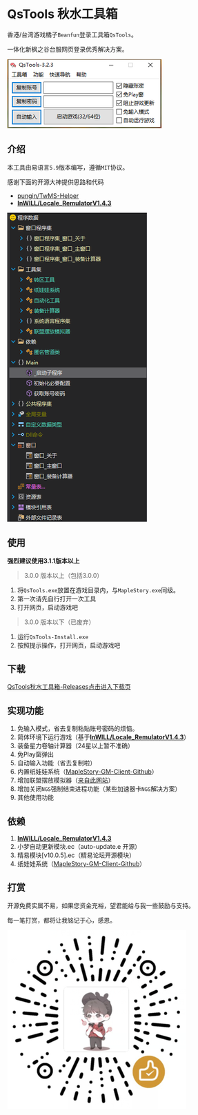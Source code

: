# QsTools 秋水工具箱

香港/台湾游戏橘子`Beanfun`登录工具箱`QsTools`。

一体化新枫之谷台服网页登录优秀解决方案。

![img](./ui.png)

## 介绍

本工具由易语言`5.9`版本编写，遵循`MIT`协议。

感谢下面的开源大神提供思路和代码

- [pungin/TwMS-Helper](https://github.com/pungin/TwMS-Helper)
- [**InWILL/Locale_RemulatorV1.4.3**](https://github.com/InWILL/Locale_Remulator)



![code](./code.png)

## 使用

**强烈建议使用3.1.1版本以上**

> 3.0.0 版本以上（包括3.0.0）

1. 将`QsTools.exe`放置在游戏目录内，与`MapleStory.exe`同级。
2. 第一次请先自行打开一次工具
3. 打开网页，启动游戏吧



> 3.0.0 版本以下（已废弃）

1. 运行`QsTools-Install.exe`
2. 按照提示操作，打开网页，启动游戏吧

## 下载

[QsTools秋水工具箱-Releases点击进入下载页](https://github.com/starmcc/QsTools/releases)



## 实现功能

1. 免输入模式，省去复制粘贴账号密码的烦恼。
2. 简体环境下运行游戏（基于[**InWILL/Locale_RemulatorV1.4.3**](https://github.com/InWILL/Locale_Remulator)）
3. 装备星力卷轴计算器（24星以上暂不准确）
4. 免Play窗弹出
4. 自动输入功能（省去复制啦）
4. 内置纸娃娃系统（[MapleStory-GM-Client-Github](https://github.com/Elem8100/MapleStory-GM-Client)）
4. 增加联盟摆放模拟器（[来自此网站](https://xenogents.github.io/LegionSolver/)）
4. 增加关闭`NGS`强制结束进程功能（某些加速器卡`NGS`解决方案）
4. 其他使用功能



## 依赖

1. [**InWILL/Locale_RemulatorV1.4.3**](https://github.com/InWILL/Locale_Remulator)
2. 小梦自动更新模块.ec（auto-update.e 开源）
3. 精易模块[v10.0.5].ec（精易论坛开源模块）
4. 纸娃娃系统（[MapleStory-GM-Client-Github](https://github.com/Elem8100/MapleStory-GM-Client)）



## 打赏

开源免费实属不易，如果您资金充裕，望君能给与我一些鼓励与支持。

每一笔打赏，都将让我铭记于心，感恩。

![image](./sponsor.png)
